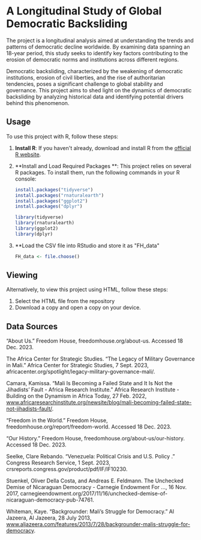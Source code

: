 # A Longitudinal Study of Global Democratic Backsliding

The project is a longitudinal analysis aimed at understanding the trends and patterns of democratic decline worldwide. By examining data spanning an 18-year period, this study seeks to identify key factors contributing to the erosion of democratic norms and institutions across different regions.

Democratic backsliding, characterized by the weakening of democratic institutions, erosion of civil liberties, and the rise of authoritarian tendencies, poses a significant challenge to global stability and governance. This project aims to shed light on the dynamics of democratic backsliding by analyzing historical data and identifying potential drivers behind this phenomenon.

## Usage

To use this project with R, follow these steps:

1. **Install R**: If you haven't already, download and install R from the [official R website](https://cran.r-project.org/).

2. **Install and Load Required Packages **: This project relies on several R packages. To install them, run the following commands in your R console:

   ```R
   install.packages("tidyverse")
   install.packages("rnaturalearth")
   install.packages("ggplot2")
   install.packages("dplyr")

   library(tidyverse)
   library(rnaturalearth)
   library(ggplot2)
   library(dplyr)

3. **Load the CSV file into RStudio and store it as "FH_data"

   ```R
   FH_data <- file.choose()

## Viewing

Alternatively, to view this project using HTML, follow these steps:

1. Select the HTML file from the repository
2. Download a copy and open a copy on your device.

## Data Sources

“About Us.” Freedom House, freedomhouse.org/about-us. Accessed 18 Dec. 2023.

The Africa Center for Strategic Studies. “The Legacy of Military Governance in Mali.”  Africa Center for Strategic Studies, 7 Sept. 2023, africacenter.org/spotlight/legacy-military-governance-mali/.

Camara, Kamissa. “Mali Is Becoming a Failed State and It Is Not the Jihadists’ Fault - Africa Research Institute.” Africa Research Institute - Building on the Dynamism in Africa Today, 27 Feb. 2022, www.africaresearchinstitute.org/newsite/blog/mali-becoming-failed-state-not-jihadists-fault/.

“Freedom in the World.” Freedom House, freedomhouse.org/report/freedom-world. Accessed 18 Dec. 2023.

“Our History.” Freedom House, freedomhouse.org/about-us/our-history. Accessed 18 Dec. 2023. 

Seelke, Clare Rebando. “Venezuela: Political Crisis and U.S. Policy .” Congress Research Service, 1 Sept. 2023, crsreports.congress.gov/product/pdf/IF/IF10230.

Stuenkel, Oliver Della Costa, and Andreas E. Feldmann. The Unchecked Demise of Nicaraguan Democracy - Carnegie Endowment For ..., 16 Nov. 2017, carnegieendowment.org/2017/11/16/unchecked-demise-of-nicaraguan-democracy-pub-74761.

Whiteman, Kaye. “Backgrounder: Mali’s Struggle for Democracy.” Al Jazeera, Al Jazeera, 28 July 2013, www.aljazeera.com/features/2013/7/28/backgrounder-malis-struggle-for-democracy. 

